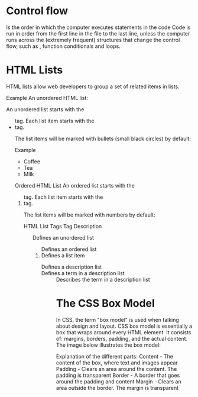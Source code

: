# Control flow 

 
  Is the order in which the computer executes statements in the code Code is run in order from the first line in the file to the last line, unless the computer runs across the (extremely frequent) structures that change the control flow, such as , function conditionals and loops.



# HTML Lists  


HTML lists allow web developers to group a set of related items in lists.

Example
An unordered HTML list:


An unordered list starts with the <ul> tag. Each list item starts with the <li> tag.

The list items will be marked with bullets (small black circles) by default:

Example
<ul>
  <li>Coffee</li>
  <li>Tea</li>
  <li>Milk</li>
</ul>

Ordered HTML List
An ordered list starts with the <ol> tag. Each list item starts with the <li> tag.

The list items will be marked with numbers by default:


HTML List Tags
Tag	Description
<ul>	Defines an unordered list
<ol>	Defines an ordered list
<li>	Defines a list item
<dl>	Defines a description list
<dt>	Defines a term in a description list
<dd>	Describes the term in a description list




# The CSS Box Model


In CSS, the term "box model" is used when talking about design and layout. CSS box model is essentially a box that wraps around every HTML element. It consists of: margins, borders, padding, and the actual content. The image below illustrates the box model:

Explanation of the different parts:
Content - The content of the box, where text and images appear
Padding - Clears an area around the content. The padding is transparent
Border - A border that goes around the padding and content
Margin - Clears an area outside the border. The margin is transparent